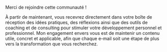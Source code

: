 <p>Merci de rejoindre cette communauté !</p> <p>À partir de maintenant, vous recevrez directement dans votre boîte de réception des idées pratiques, des réflexions ainsi que des outils de coaching et de consulting pour stimuler votre développement personnel et professionnel. Mon engagement envers vous est de maintenir un contenu utile, concret et applicable, afin que chaque e-mail soit une étape de plus vers la transformation que vous recherchez.</p>
